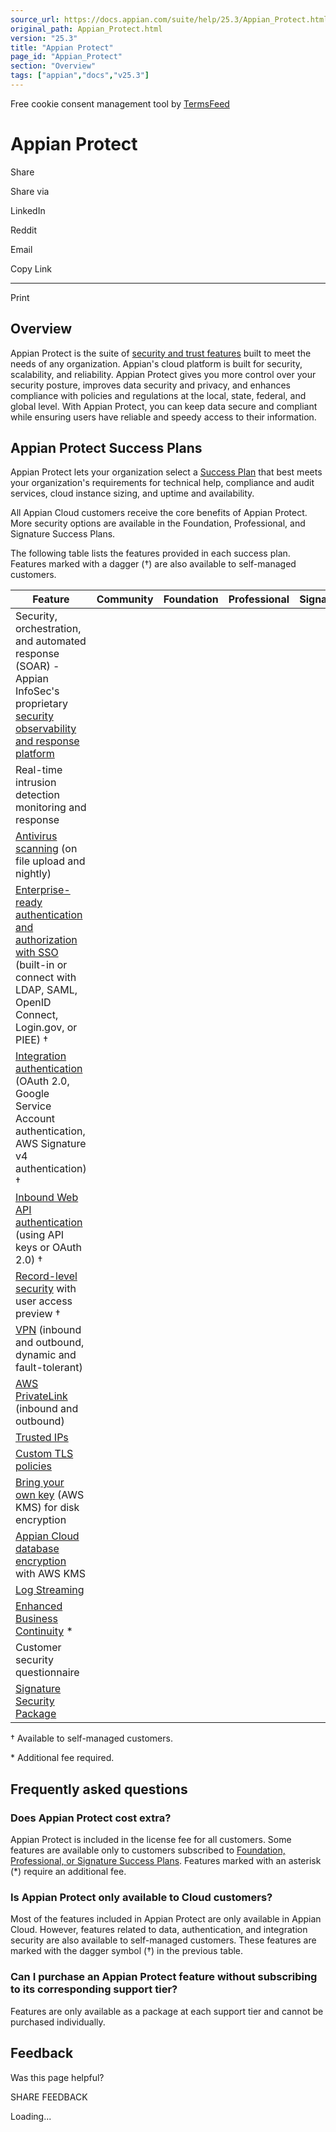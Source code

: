 ```yaml
---
source_url: https://docs.appian.com/suite/help/25.3/Appian_Protect.html
original_path: Appian_Protect.html
version: "25.3"
title: "Appian Protect"
page_id: "Appian_Protect"
section: "Overview"
tags: ["appian","docs","v25.3"]
---
```



Free cookie consent management tool by [TermsFeed](https://www.termsfeed.com/)

# Appian Protect

Share

Share via

LinkedIn

Reddit

Email

Copy Link

* * *

Print

## Overview

Appian Protect is the suite of [security and trust features](https://appian.com/support/resources/trust/security.html) built to meet the needs of any organization. Appian's cloud platform is built for security, scalability, and reliability. Appian Protect gives you more control over your security posture, improves data security and privacy, and enhances compliance with policies and regulations at the local, state, federal, and global level. With Appian Protect, you can keep data secure and compliant while ensuring users have reliable and speedy access to their information.

## Appian Protect Success Plans

Appian Protect lets your organization select a [Success Plan](https://appian.com/support/resources/plans) that best meets your organization's requirements for technical help, compliance and audit services, cloud instance sizing, and uptime and availability.

All Appian Cloud customers receive the core benefits of Appian Protect. More security options are available in the Foundation, Professional, and Signature Success Plans.

The following table lists the features provided in each success plan. Features marked with a dagger (†) are also available to self-managed customers.

| Feature | Community | Foundation | Professional | Signature |
| --- | --- | --- | --- | --- |
| Security, orchestration, and automated response (SOAR) - Appian InfoSec's proprietary [security observability and response platform](https://appian.com/blog/2022/monitoring-appian-with-appian--lessons-from-automating-security-.html) |  |  |  |  |
| Real-time intrusion detection monitoring and response |  |  |  |  |
| [Antivirus scanning](Anti-Virus_on_Cloud.html) (on file upload and nightly) |  |  |  |  |
| [Enterprise-ready authentication and authorization with SSO](Authentication.html) (built-in or connect with LDAP, SAML, OpenID Connect, Login.gov, or PIEE) † |  |  |  |  |
| [Integration authentication](Oauth_connected_system.html) (OAuth 2.0, Google Service Account authentication, AWS Signature v4 authentication) † |  |  |  |  |
| [Inbound Web API authentication](Web_API_Authentication.html) (using API keys or OAuth 2.0) † |  |  |  |  |
| [Record-level security](record-level-security.html) with user access preview † |  |  |  |  |
| [VPN](Cloud_VPN_Integration.html) (inbound and outbound, dynamic and fault-tolerant) |   |  |  |  |
| [AWS PrivateLink](Access_Appian_Cloud_instance_using_AWS_PrivateLink.html) (inbound and outbound) |   |  |  |  |
| [Trusted IPs](Configuring_Trusted_IP_Addresses_for_Appian_Cloud.html) |   |  |  |  |
| [Custom TLS policies](https://community.appian.com/support/w/kb/1740/kb-2091-understanding-tls-policies-in-appian-cloud) |   |  |  |  |
| [Bring your own key](Bring_Your_Own_Key.html) (AWS KMS) for disk encryption |   |   |  |  |
| [Appian Cloud database encryption](Appian_Cloud_Database_Encryption.html) with AWS KMS |   |   |  |  |
| [Log Streaming](Log_Streaming_for_Appian_Cloud.html) |   |   |  |  |
| [Enhanced Business Continuity](Enhanced_Business_Continuity_for_Appian_Cloud.html) \* |   |   |  |  |
| Customer security questionnaire |   |   |  |  |
| [Signature Security Package](Signature_Security_Package.html) |   |   |   |  |

† Available to self-managed customers.

\* Additional fee required.

## Frequently asked questions

### Does Appian Protect cost extra?

Appian Protect is included in the license fee for all customers. Some features are available only to customers subscribed to [Foundation, Professional, or Signature Success Plans](https://appian.com/support/resources/success-plans). Features marked with an asterisk (\*) require an additional fee.

### Is Appian Protect only available to Cloud customers?

Most of the features included in Appian Protect are only available in Appian Cloud. However, features related to data, authentication, and integration security are also available to self-managed customers. These features are marked with the dagger symbol (†) in the previous table.

### Can I purchase an Appian Protect feature without subscribing to its corresponding support tier?

Features are only available as a package at each support tier and cannot be purchased individually.

## Feedback

Was this page helpful?

SHARE FEEDBACK

Loading...